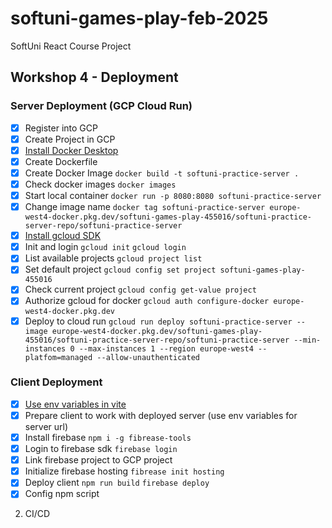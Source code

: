 # softuni-games-play-feb-2025
SoftUni React Course Project

## Workshop 4 - Deployment
 ### Server Deployment (GCP Cloud Run)
 - [x] Register into GCP
 - [x] Create Project in GCP
 - [x] [Install Docker Desktop](https://www.docker.com/products/docker-desktop/)
 - [x] Create Dockerfile
 - [x] Create Docker Image `docker build -t softuni-practice-server .`
 - [x] Check docker images `docker images`
 - [x] Start local container `docker run -p 8080:8080 softuni-practice-server`
 - [x] Change image name `docker tag softuni-practice-server europe-west4-docker.pkg.dev/softuni-games-play-455016/softuni-practice-server-repo/softuni-practice-server`
 - [x] [Install gcloud SDK](https://dl.google.com/dl/cloudsdk/channels/rapid/GoogleCloudSDKInstaller.exe)
 - [x] Init and login `gcloud init` `gcloud login`
 - [x] List available projects `gcloud project list`
 - [x] Set default project `gcloud config set project softuni-games-play-455016` 
 - [x] Check current project `gcloud config get-value project`
 - [x] Authorize gcloud for docker `gcloud auth configure-docker europe-west4-docker.pkg.dev`
 - [x] Deploy to cloud run `gcloud run deploy softuni-practice-server --image europe-west4-docker.pkg.dev/softuni-games-play-455016/softuni-practice-server-repo/softuni-practice-server --min-instances 0 --max-instances 1 --region europe-west4 --platfom=managed --allow-unauthenticated`

 ### Client Deployment
 - [x] [Use env variables in vite](https://vite.dev/guide/env-and-mode)
 - [x] Prepare client to work with deployed server (use env variables for server url)
 - [x] Install firebase `npm i -g fibrease-tools`
 - [x] Login to firebase sdk `firebase login`
 - [x] Link firebase project to GCP project
 - [x] Initialize firebase hosting `fibrease init hosting`
 - [x] Deploy client `npm run build` `firebase deploy`
 - [x] Config npm script
 2. CI/CD
